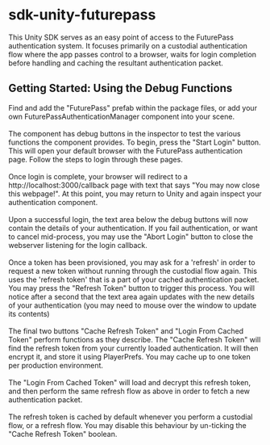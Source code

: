 # sdk-unity-futurepass

This Unity SDK serves as an easy point of access to the FuturePass authentication system. 
It focuses primarily on a custodial authentication flow where the app passes control to a browser, waits for login completion before handling and caching the resultant authentication packet. 

<h2>Getting Started: Using the Debug Functions</h2>
Find and add the "FuturePass" prefab within the package files, or add your own FuturePassAuthenticationManager component into your scene.
<br><br>
The component has debug buttons in the inspector to test the various functions the component provides. 
To begin, press the "Start Login" button. This will open your default browser with the FuturePass authentication page. Follow the steps to login through these pages. 
<br><br>
Once login is complete, your browser will redirect to a http://localhost:3000/callback page with text that says "You may now close this webpage!". At this point, you may return to Unity and again inspect your authentication component. 
<br><br>
Upon a successful login, the text area below the debug buttons will now contain the details of your authentication. 
If you fail authentication, or want to cancel mid-process, you may use the "Abort Login" button to close the webserver listening for the login callback.
<br><br>
Once a token has been provisioned, you may ask for a 'refresh' in order to request a new token without running through the custodial flow again. This uses the 'refresh token' that is a part of your cached authentication packet. You may press the "Refresh Token" button to trigger this process. You will notice after a second that the text area again updates with the new details of your authentication (you may need to mouse over the window to update its contents)
<br><br>
The final two buttons "Cache Refresh Token" and "Login From Cached Token" perform functions as they describe. The "Cache Refresh Token" will find the refresh token from your currently loaded authentication. It will then encrypt it, and store it using PlayerPrefs. You may cache up to one token per production environment. 
<br><br>
The "Login From Cached Token" will load and decrypt this refresh token, and then perform the same refresh flow as above in order to fetch a new authentication packet. 
<br><br>
The refresh token is cached by default whenever you perform a custodial flow, or a refresh flow. You may disable this behaviour by un-ticking the "Cache Refresh Token" boolean.



